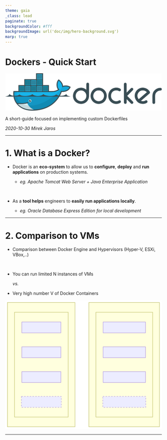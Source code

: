```yaml
---
theme: gaia
_class: lead
paginate: true
backgroundColor: #fff
backgroundImage: url('doc/img/hero-background.svg')
marp: true
---
```


# **Dockers - Quick Start**

![bg left:35% 80%](doc/img/Docker_container_engine_logo.svg)

A short-guide focused on implementing custom Dockerfiles

*2020-10-30 Mirek Jaros*


---


# 1. What is a Docker?

- Docker is an **eco-system** to allow us to **configure**, **deploy** and **run applications** on production systems. 

    - *eg. Apache Tomcat Web Server + Java Enterprise Application*

<br />

- As a **tool helps** engineers to **easily run applications locally**.

     - *eg. Oracle Database Express Edition for local development*


---

# 2. Comparison to VMs

- Comparison between Docker Engine and  Hypervisors
(Hyper-V, ESXi, VBox,..)
<br />

- You can run limited N instances of VMs 

   *vs.*

- Very high number V of Docker Containers

![bg right:35% 100%](doc/img/dockers-vm-compare.svg)


---
